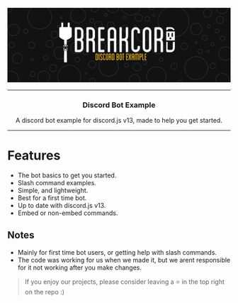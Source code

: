 ![project_banner](https://github.com/Breakcord/Discord-Bot-Example/blob/main/assets/project_banner.jpg)

---

<h3 align="center">Discord Bot Example</h3>

<p align="center">A discord bot example for discord.js v13, made to help you get started.</p>

---

# Features

- The bot basics to get you started.
- Slash command examples.
- Simple, and lightweight.
- Best for a first time bot.
- Up to date with discord.js v13.
- Embed or non-embed commands.


## Notes

- Mainly for first time bot users, or getting help with slash commands.
- The code was working for us when we made it, but we arent responsible for it not working after you make changes.


> If you enjoy our projects, please consider leaving a :star: in the top right on the repo :)
